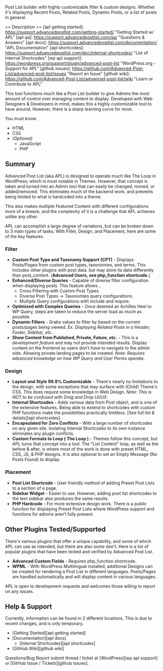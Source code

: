 Post List builder with highly customizable filter & custom designs. Whether it's displaying Recent Posts, Related Posts, Dynamic Posts, or a list of posts in general.

== Description ==
[apl getting started]:  https://support.advancedpostlist.com/getting-started/
                        "Getting Started w/ APL"
[apl qa]:               https://support.advancedpostlist.com/qa/
                        "Questions & Answers"
[apl docs]:             https://support.advancedpostlist.com/documentation/
                        "APL Documentation"
[apl shortcodes]:       https://support.advancedpostlist.com/doc/internal-shortcodes/
                        "List of Internal Shortcodes"
[wp apl support]:       https://wordpress.org/support/plugin/advanced-post-list
                        "WordPress.org - Support for APL"
[github issues]:        https://github.com/Advanced-Post-List/advanced-post-list/issues
                        "Report an Issue"
[github wiki]:          https://github.com/Advanced-Post-List/advanced-post-list/wiki
                        "Learn or Contribute to APL"

This tool functions much like a Post List builder to give Admins the most amount of control over managing content to display. Developed with Web Designers & Developers in mind, makes this a highly customizable tool to have around. However, there is a sharp learning curve for most.

You must know:

* HTML
* CSS
* _(Optional)_
  * JavaScript
  * PHP

## Summary

Advanced Post List (aka APL) is designed to operate much like The Loop in WordPress; which is most notable in Themes. However, that concept is taken and turned into an Admin tool that can easily be changed, moved, or added/removed. This eliminates much of the backend work, and prevents being limited to what is hardcoded into a theme.

This also makes multiple Featured Content with different configurations more of a breeze, and the complexity of it is a challenge that APL achieves unlike any other.

APL can accomplish a large degree of variations, but can be broken down to 3 main types of tasks. With Filter, Design, and Placement, here are some of the key features.

### Filter

* **Custom Post Type and Taxonomy Support (CPT)** - Displays Posts/Pages from custom post types, taxonomies, and terms. This includes other plugins with post data. but may store its data differently than post_content. (**Advanced Users, see php_function shortcode.**)
* **Enhanced/Diverse Queries** - Capable of diverse filter configuration when displaying posts. This feature allows...
  * Cross Filtering with Custom Post Types.
  * Diverse Post Types -> Taxonomies query configurations.
  * Multiple Query configurations with include and require.
* **Optimized with Complex Queries** - Once deemed an Achilles Heel to WP Query, steps are taken to reduce the server load as much as possible.
* **Dynamic Filters** - Grabs values to filter by based on the current posts/pages being viewed. _Ex. Displaying Related Posts in a Header, Footer, Sidebar, etc.._
* **Show Content from Published, Private, Future, etc.** - This is a *development feature* and may not provide intended results. Display content on the frontend so users don’t have to navigate to the admin side. Allowing private landing pages to be created. _Note: Requires advanced knowledge on how WP Query and User Perms operate._


### Design

* **Layout and Style 99.9% Customizable** - There's nearly no limitations to the design, with some exceptions that may surface with (Child) Theme's CSS. This does require some knowledge in Web Design. *Note: This is NOT to be confused with Drag and Drop UI/UX.*
* **Internal Shortcodes** - Adds various data from Post object, and is one of the extensive features. Being able to extend to shortcodes with custom PHP functions make the possibilities practically limitless. [See full list & details][apl shortcodes].
* **Encapsulated for Zero Conflicts** - With a large number of shortcodes on any given site. Isolating Internal Shortcodes to its own instance eliminates any plugin conflicts.
* **Custom Formats to Loop ( The Loop )** - Themes follow this concept, but APL turns that concept into a tool. The “List Content” loop, as well as the before & after, is where most of the work is done with preset HTML, CSS, JS, & PHP designs. It is also optional to set an Empty Message (No Posts Found) to display.

### Placement

* **Post List Shortcode** - User friendly method of adding Preset Post Lists to a section of a page.
* **Sidebar Widget** - Easier to use. However, adding post list shortcodes to the text sidebar also produces the same results.
* **PHP Hardcode** - For more extensive design work. There is a public function for displaying Preset Post Lists where WordPress support and functions for admins aren’t fully present.

## Other Plugins Tested/Supported

There's various plugins that offer a unique capability, and some of which APL can use as intended, but there are also some don't. Here is a list of popular plugins that have been tested and verified by Advanced Post List.

* **Advanced Custom Fields** - Requires php_function shortcode.
* **WPML** - With WordPress Multilingual installed, additional Designs can be created for rendering a Post List in different languages. Posts/Pages are handled automatically and will display content in various languages.

APL is open to development requests and welcomes those willing to report on any issues.

## Help & Support

Currently, information can be found in 2 different locations. This is due to recent changes, and is only temporary.

* [Getting Started][apl getting started]
* [Documentation][apl docs]
	* [Internal Shortcodes][apl shortcodes]
* [GitHub Wiki][github wiki]

Questions/Bug Report submit thread / ticket at [WordPress][wp apl support] or [GitHub Issue / Tickets][github issues].